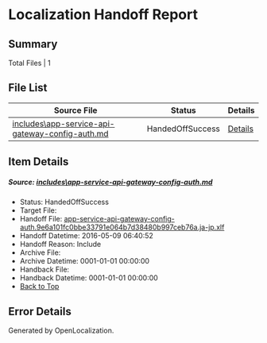 # <a name='report-top'></a> Localization Handoff Report

## Summary
 Total Files | 1

## File List
 Source File | Status | Details 
 ----------- | ------ | ------- 
 [includes\app-service-api-gateway-config-auth.md](https://github.com/OpenLocalizationTest/azuretest/blob/cf51b1bd32870c1d24578506115318de1306ab40/includes/app-service-api-gateway-config-auth.md) | HandedOffSuccess | [Details](#01b6d49fce07bc270cdbaee457d2a0f4c31a06fa16659)

## Item Details
##### <a name='01b6d49fce07bc270cdbaee457d2a0f4c31a06fa16659'></a> Source: [includes\app-service-api-gateway-config-auth.md](https://github.com/OpenLocalizationTest/azuretest/blob/cf51b1bd32870c1d24578506115318de1306ab40/includes/app-service-api-gateway-config-auth.md)
* Status: HandedOffSuccess
* Target File: 
* Handoff File: [app-service-api-gateway-config-auth.9e6a101fc0bbe33791e064b7d38480b997ceb76a.ja-jp.xlf](https://github.com/OpenLocalizationTest/azuretest.handoff/blob/29223a395f29582cecce63a01685b29c1ad18e74/ol-handoff/OpenLocalizationTestOrg/azure-content-jajp-test/master/ht/app-service-api-gateway-config-auth.9e6a101fc0bbe33791e064b7d38480b997ceb76a.ja-jp.xlf)
* Handoff Datetime: 2016-05-09 06:40:52
* Handoff Reason: Include
* Archive File: 
* Archive Datetime: 0001-01-01 00:00:00
* Handback File: 
* Handback Datetime: 0001-01-01 00:00:00
* [Back to Top](#report-top)


## Error Details

Generated by OpenLocalization.
